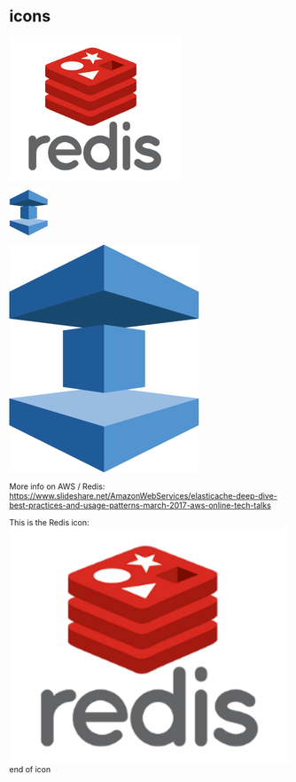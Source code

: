 # icons

![Redis](https://github.com/kenerbe/icons/blob/master/src/Redis.png)

![ElastiCache](https://github.com/kenerbe/icons/blob/master/src/Database_AmazonElasticCache.png)

![ElastiCache Large](https://github.com/kenerbe/icons/blob/master/src/Database_AmazonElasticCache_LARGE.png)

More info on AWS / Redis: https://www.slideshare.net/AmazonWebServices/elasticache-deep-dive-best-practices-and-usage-patterns-march-2017-aws-online-tech-talks

This is the Redis icon:<img src="https://github.com/kenerbe/icons/blob/master/src/Redis.png" width="600" />end of icon

